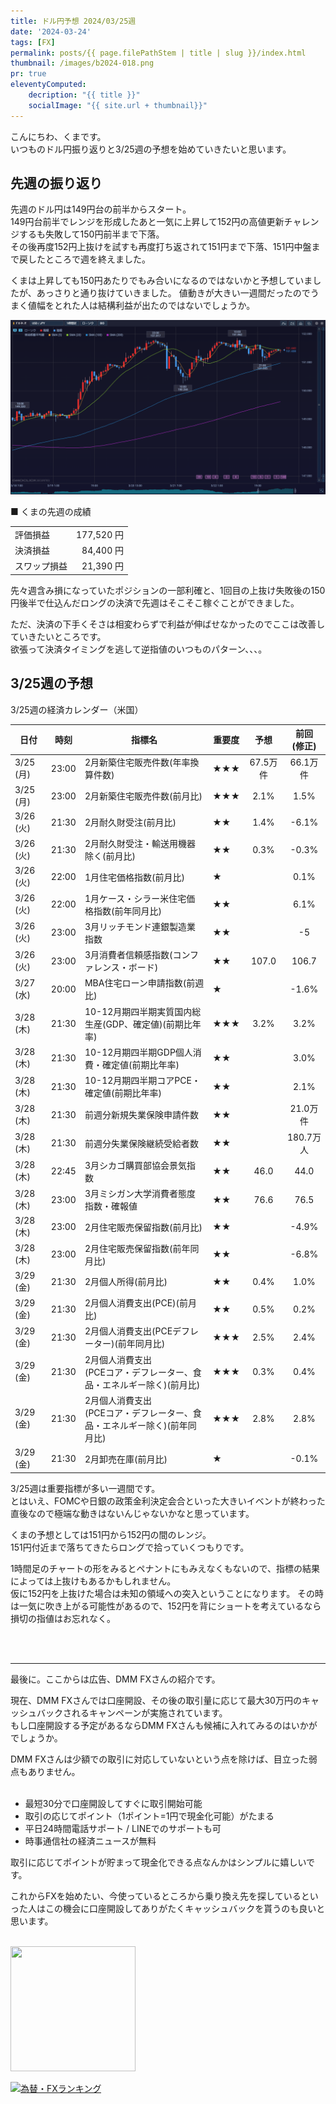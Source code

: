 ```yaml
---
title: ドル円予想 2024/03/25週
date: '2024-03-24'
tags: [FX]
permalink: posts/{{ page.filePathStem | title | slug }}/index.html
thumbnail: /images/b2024-018.png
pr: true
eleventyComputed:
    decription: "{{ title }}"
    socialImage: "{{ site.url + thumbnail}}"
---
```


こんにちわ、くまです。<br/>
いつものドル円振り返りと3/25週の予想を始めていきたいと思います。

## 先週の振り返り

先週のドル円は149円台の前半からスタート。<br/>
149円台前半でレンジを形成したあと一気に上昇して152円の高値更新チャレンジするも失敗して150円前半まで下落。<br/>
その後再度152円上抜けを試すも再度打ち返されて151円まで下落、151円中盤まで戻したところで週を終えました。

くまは上昇しても150円あたりでもみ合いになるのではないかと予想していましたが、あっさりと通り抜けていきました。
値動きが大きい一週間だったのでうまく値幅をとれた人は結構利益が出たのではないでしょうか。

![](/images/b2024-018-01.png)


■ くまの先週の成績

<table style="min-width:18rem">
<tr>
    <td>評価損益</td>
    <td style="text-align:right">177,520 円</td>
</tr>
<tr><td>決済損益</td><td style="text-align:right">84,400 円</tr></tr>
<tr><td>スワップ損益</td><td style="text-align:right"> 21,390 円 </td></tr>
</table>

先々週含み損になっていたポジションの一部利確と、1回目の上抜け失敗後の150円後半で仕込んだロングの決済で先週はそこそこ稼ぐことができました。

ただ、決済の下手くそさは相変わらずで利益が伸ばせなかったのでここは改善していきたいところです。<br/>
欲張って決済タイミングを逃して逆指値のいつものパターン、、、。


## 3/25週の予想

3/25週の経済カレンダー（米国）

<div class="post__financial-calendar">

| 日付 | 時刻 | 指標名 | 重要度 | 予想 | 前回 <br/>(修正) |
|---|---|---|---|:---:|:---:|
| 3/25 (月) | 23:00 | 2月新築住宅販売件数(年率換算件数) | ★★★ | 67.5万件 | 66.1万件 |
| 3/25 (月)  | 23:00 | 2月新築住宅販売件数(前月比) | ★★★ | 2.1% | 1.5% |
| 3/26 (火) | 21:30 | 2月耐久財受注(前月比) | ★★ | 1.4% | -6.1% |
| 3/26 (火) | 21:30 | 2月耐久財受注・輸送用機器除く(前月比) | ★★ | 0.3% | -0.3% |
| 3/26 (火) | 22:00 | 1月住宅価格指数(前月比) | ★ |  | 0.1% |
| 3/26 (火) | 22:00 | 1月ケース・シラー米住宅価格指数(前年同月比) | ★★ |  | 6.1% |
| 3/26 (火) | 23:00 | 3月リッチモンド連銀製造業指数 | ★★ |  | -5 |
| 3/26 (火) | 23:00 | 3月消費者信頼感指数(コンファレンス・ボード) | ★★ | 107.0 | 106.7 |
| 3/27 (水) | 20:00 | MBA住宅ローン申請指数(前週比) | ★ |  | -1.6% |
| 3/28 (木) | 21:30 | 10-12月期四半期実質国内総生産(GDP、確定値)(前期比年率) | ★★★ | 3.2% | 3.2% |
| 3/28 (木) | 21:30 | 10-12月期四半期GDP個人消費・確定値(前期比年率) | ★★ |  | 3.0% |
| 3/28 (木) | 21:30 | 10-12月期四半期コアPCE・確定値(前期比年率) | ★★ |  | 2.1% |
| 3/28 (木) | 21:30 | 前週分新規失業保険申請件数 | ★★ |  | 21.0万件 |
| 3/28 (木) | 21:30 | 前週分失業保険継続受給者数 | ★★ |  | 180.7万人 |
| 3/28 (木) | 22:45 | 3月シカゴ購買部協会景気指数 | ★★ | 46.0 | 44.0 |
| 3/28 (木) | 23:00 | 3月ミシガン大学消費者態度指数・確報値 | ★★ | 76.6 | 76.5 |
| 3/28 (木) | 23:00 | 2月住宅販売保留指数(前月比) | ★★ |  | -4.9% |
| 3/28 (木) | 23:00 | 2月住宅販売保留指数(前年同月比) | ★★ |  | -6.8% |
| 3/29 (金) | 21:30 | 2月個人所得(前月比) | ★★ | 0.4% | 1.0% |
| 3/29 (金) | 21:30 | 2月個人消費支出(PCE)(前月比) | ★★ | 0.5% | 0.2% |
| 3/29 (金) | 21:30 | 2月個人消費支出(PCEデフレーター)(前年同月比) | ★★★ | 2.5% | 2.4% |
| 3/29 (金) | 21:30 | 2月個人消費支出<br/>(PCEコア・デフレーター、食品・エネルギー除く)(前月比) | ★★★ | 0.3% | 0.4% |
| 3/29 (金) | 21:30 | 2月個人消費支出<br/>(PCEコア・デフレーター、食品・エネルギー除く)(前年同月比) | ★★★ | 2.8% | 2.8% |
| 3/29 (金) | 21:30 | 2月卸売在庫(前月比) | ★ |  | -0.1% |

</div>

3/25週は重要指標が多い一週間です。<br/>
とはいえ、FOMCや日銀の政策金利決定会合といった大きいイベントが終わった直後なので極端な動きはないんじゃないかなと思っています。

くまの予想としては151円から152円の間のレンジ。<br/>
151円付近まで落ちてきたらロングで拾っていくつもりです。

1時間足のチャートの形をみるとペナントにもみえなくもないので、指標の結果によっては上抜けもあるかもしれません。<br/>
仮に152円を上抜けた場合は未知の領域への突入ということになります。
その時は一気に吹き上がる可能性があるので、152円を背にショートを考えているなら損切の指値はお忘れなく。



<br/>
<br/>
<hr/>

最後に。ここからは広告、DMM FXさんの紹介です。

現在、DMM FXさんでは口座開設、その後の取引量に応じて最大30万円のキャッシュバックされるキャンペーンが実施されています。<br/>
もし口座開設する予定があるならDMM FXさんも候補に入れてみるのはいかがでしょうか。

DMM FXさんは少額での取引に対応していないという点を除けば、目立った弱点もありません。<br/>
<br/>

- 最短30分で口座開設してすぐに取引開始可能
- 取引の応じてポイント（1ポイント=1円で現金化可能）がたまる
- 平日24時間電話サポート / LINEでのサポートも可
- 時事通信社の経済ニュースが無料

取引に応じてポイントが貯まって現金化できる点なんかはシンプルに嬉しいです。

これからFXを始めたい、今使っているところから乗り換え先を探しているといった人はこの機会に口座開設してありがたくキャッシュバックを貰うのも良いと思います。
<br/>
<br/>

<a href="https://px.a8.net/svt/ejp?a8mat=3YYPVE+94NAPE+1WP2+6CWQP" rel="nofollow">
<img border="0" width="200" height="200" alt="" src="https://www21.a8.net/svt/bgt?aid=240125306552&wid=001&eno=01&mid=s00000008903001068000&mc=1"></a>
<img border="0" width="1" height="1" src="https://www11.a8.net/0.gif?a8mat=3YYPVE+94NAPE+1WP2+6CWQP" alt="">



<a href="https://blog.with2.net/link/?id=2111205&cid=1532" title="為替・FXランキング"><img alt="為替・FXランキング" width="110" height="31" src="https://blog.with2.net/img/banner/c/banner_1/br_c_1532_1.gif"></a>